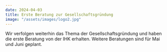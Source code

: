 ```yaml
---
date: 2024-04-03
title: Erste Beratung zur Gesellschaftsgründung
image: "/assets/images/logo2.jpg"
---
```


Wir verfolgen weiterhin das Thema der Gesellschaftsgründung und haben die erste Beratung von der IHK erhalten. Weitere Beratungen sind für Mai und Juni geplant.

